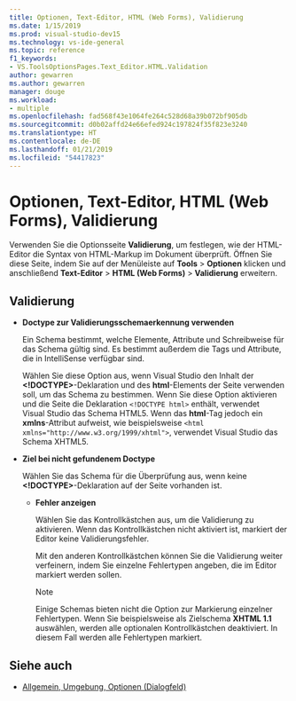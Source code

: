 ```yaml
---
title: Optionen, Text-Editor, HTML (Web Forms), Validierung
ms.date: 1/15/2019
ms.prod: visual-studio-dev15
ms.technology: vs-ide-general
ms.topic: reference
f1_keywords:
- VS.ToolsOptionsPages.Text_Editor.HTML.Validation
author: gewarren
ms.author: gewarren
manager: douge
ms.workload:
- multiple
ms.openlocfilehash: fad568f43e1064fe264c528d68a39b072bf905db
ms.sourcegitcommit: d0b02affd24e66efed924c197824f35f823e3240
ms.translationtype: HT
ms.contentlocale: de-DE
ms.lasthandoff: 01/21/2019
ms.locfileid: "54417823"
---
```

# <a name="options-text-editor-html-web-forms-validation"></a>Optionen, Text-Editor, HTML (Web Forms), Validierung

Verwenden Sie die Optionsseite **Validierung**, um festlegen, wie der HTML-Editor die Syntax von HTML-Markup im Dokument überprüft. Öffnen Sie diese Seite, indem Sie auf der Menüleiste auf **Tools** > **Optionen** klicken und anschließend **Text-Editor** > **HTML (Web Forms)** > **Validierung** erweitern.

## <a name="validation"></a>Validierung

- **Doctype zur Validierungsschemaerkennung verwenden**

   Ein Schema bestimmt, welche Elemente, Attribute und Schreibweise für das Schema gültig sind. Es bestimmt außerdem die Tags und Attribute, die in IntelliSense verfügbar sind.
  
   Wählen Sie diese Option aus, wenn Visual Studio den Inhalt der **<!DOCTYPE>**-Deklaration und des **html**-Elements der Seite verwenden soll, um das Schema zu bestimmen. Wenn Sie diese Option aktivieren und die Seite die Deklaration `<!DOCTYPE html>` enthält, verwendet Visual Studio das Schema HTML5. Wenn das **html**-Tag jedoch ein **xmlns**-Attribut aufweist, wie beispielsweise `<html xmlns="http://www.w3.org/1999/xhtml">`, verwendet Visual Studio das Schema XHTML5.

- **Ziel bei nicht gefundenem Doctype**

   Wählen Sie das Schema für die Überprüfung aus, wenn keine **<!DOCTYPE>**-Deklaration auf der Seite vorhanden ist.

  - **Fehler anzeigen**

     Wählen Sie das Kontrollkästchen aus, um die Validierung zu aktivieren. Wenn das Kontrollkästchen nicht aktiviert ist, markiert der Editor keine Validierungsfehler.
    
     Mit den anderen Kontrollkästchen können Sie die Validierung weiter verfeinern, indem Sie einzelne Fehlertypen angeben, die im Editor markiert werden sollen.

     > [!NOTE]
     > Einige Schemas bieten nicht die Option zur Markierung einzelner Fehlertypen. Wenn Sie beispielsweise als Zielschema **XHTML 1.1** auswählen, werden alle optionalen Kontrollkästchen deaktiviert. In diesem Fall werden alle Fehlertypen markiert.

## <a name="see-also"></a>Siehe auch

- [Allgemein, Umgebung, Optionen (Dialogfeld)](../../ide/reference/general-environment-options-dialog-box.md)
